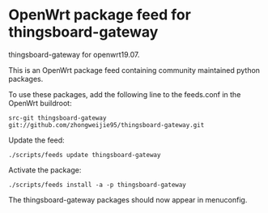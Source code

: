 # OpenWrt package feed for thingsboard-gateway
thingsboard-gateway for openwrt19.07.

This is an OpenWrt package feed containing community maintained python packages.

To use these packages, add the following line to the feeds.conf in the OpenWrt buildroot:



    src-git thingsboard-gateway git://github.com/zhongweijie95/thingsboard-gateway.git


Update the feed:


    ./scripts/feeds update thingsboard-gateway 


Activate the package:


    ./scripts/feeds install -a -p thingsboard-gateway


The thingsboard-gateway packages should now appear in menuconfig.
